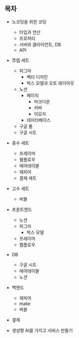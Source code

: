 ## 목차

- 노코딩을 위한 코딩
	- 타입과 연산
	- 프로퍼티
	- 서버와 클라이언트, DB
	- API
- 쪼렙 세트
	- 피그마
		- 벡터 디자인
		- 박스 모델과 오토 레이아웃
	- 노션
		- 페이지
			- 마크다운
			- 커버
			- 이모지
		- 데이터베이스
	- 구글 폼
	- 구글 시트
- 중수 세트
	- 프레이머
	- 웹플로우
	- 에어테이블
	- 재피어
	- 결제 세트
- 고수 세트
	- 버블

- 프론트엔드
	- 노션
	- 피그마
		- 박스 모델
	- 프레이머
	- 웹플로우
- DB
	- 구글 시트
	- 에어테이블
	- 노션
- 백엔드
	- 재피어
	- make
	- 버블
- 결제

- 생성형 AI를 가지고 서비스 만들기